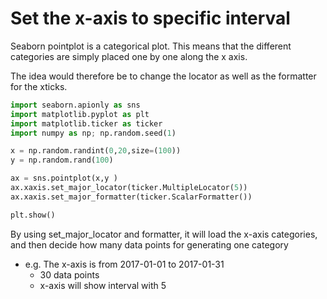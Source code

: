 # Set the x-axis to specific interval

Seaborn pointplot is a categorical plot.
This means that the different categories are simply placed one by one along the x axis.

The idea would therefore be to change the locator as well as the formatter for the xticks.


```python
import seaborn.apionly as sns
import matplotlib.pyplot as plt
import matplotlib.ticker as ticker
import numpy as np; np.random.seed(1)

x = np.random.randint(0,20,size=(100))
y = np.random.rand(100)

ax = sns.pointplot(x,y )
ax.xaxis.set_major_locator(ticker.MultipleLocator(5))
ax.xaxis.set_major_formatter(ticker.ScalarFormatter())

plt.show()
```

By using set_major_locator and formatter, it will load the x-axis categories, and then decide how many data points for 
generating one category

- e.g. The x-axis is from 2017-01-01 to 2017-01-31
  - 30 data points
  - x-axis will show interval with 5
